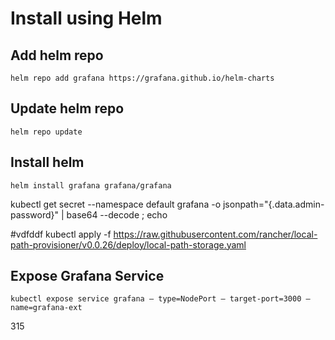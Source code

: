 # Install using Helm

## Add helm repo

`helm repo add grafana https://grafana.github.io/helm-charts`

## Update helm repo

`helm repo update`

## Install helm 

`helm install grafana grafana/grafana`

   kubectl get secret --namespace default grafana -o jsonpath="{.data.admin-password}" | base64 --decode ; echo
   
#vdfddf
kubectl apply -f https://raw.githubusercontent.com/rancher/local-path-provisioner/v0.0.26/deploy/local-path-storage.yaml

## Expose Grafana Service

`kubectl expose service grafana — type=NodePort — target-port=3000 — name=grafana-ext`

315
